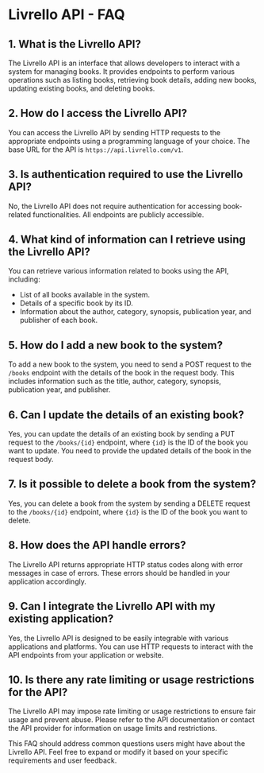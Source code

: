 # Livrello API - FAQ

## 1. What is the Livrello API?

The Livrello API is an interface that allows developers to interact with a system for managing books. It provides endpoints to perform various operations such as listing books, retrieving book details, adding new books, updating existing books, and deleting books.

## 2. How do I access the Livrello API?

You can access the Livrello API by sending HTTP requests to the appropriate endpoints using a programming language of your choice. The base URL for the API is `https://api.livrello.com/v1`.

## 3. Is authentication required to use the Livrello API?

No, the Livrello API does not require authentication for accessing book-related functionalities. All endpoints are publicly accessible.

## 4. What kind of information can I retrieve using the Livrello API?

You can retrieve various information related to books using the API, including:

- List of all books available in the system.
- Details of a specific book by its ID.
- Information about the author, category, synopsis, publication year, and publisher of each book.

## 5. How do I add a new book to the system?

To add a new book to the system, you need to send a POST request to the `/books` endpoint with the details of the book in the request body. This includes information such as the title, author, category, synopsis, publication year, and publisher.

## 6. Can I update the details of an existing book?

Yes, you can update the details of an existing book by sending a PUT request to the `/books/{id}` endpoint, where `{id}` is the ID of the book you want to update. You need to provide the updated details of the book in the request body.

## 7. Is it possible to delete a book from the system?

Yes, you can delete a book from the system by sending a DELETE request to the `/books/{id}` endpoint, where `{id}` is the ID of the book you want to delete.

## 8. How does the API handle errors?

The Livrello API returns appropriate HTTP status codes along with error messages in case of errors. These errors should be handled in your application accordingly.

## 9. Can I integrate the Livrello API with my existing application?

Yes, the Livrello API is designed to be easily integrable with various applications and platforms. You can use HTTP requests to interact with the API endpoints from your application or website.

## 10. Is there any rate limiting or usage restrictions for the API?

The Livrello API may impose rate limiting or usage restrictions to ensure fair usage and prevent abuse. Please refer to the API documentation or contact the API provider for information on usage limits and restrictions.

This FAQ should address common questions users might have about the Livrello API. Feel free to expand or modify it based on your specific requirements and user feedback.
